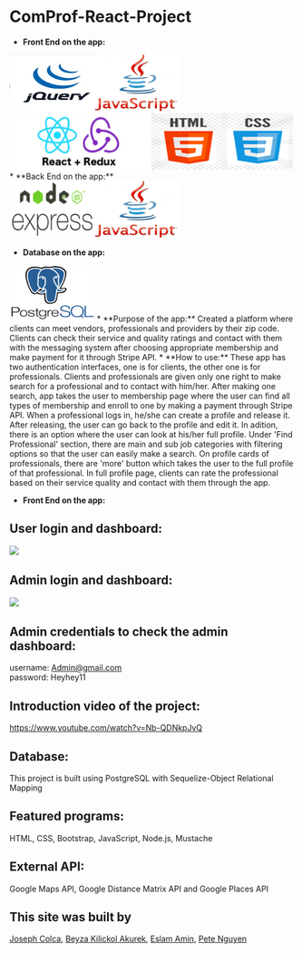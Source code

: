 # ComProf-React-Project
* **Front End on the app:**
<div><img src="jQuery.png" height="100px" width="150px"><img src="js.png" height="100px" width="150px"><img src="reactredux.png" height="100px" width="250px"><img src="htmlcss.png" height="100px" width="250px"></div>
* **Back End on the app:**
<div><img src="nodeexpress.png" height="100px" width="150px"><img src="js.png" height="100px" width="150px"></div>

* **Database on the app:**
<img src="postgres.png" height="100px" width="150px">
* **Purpose of the app:** 
   Created a platform where clients can meet vendors, professionals and providers by their zip code. Clients can
check their service and quality ratings and contact with them with the messaging system after choosing appropriate membership and make payment for it through Stripe API.
* **How to use:**
   These app has two authentication interfaces, one is for clients, the other one is for professionals. Clients and professionals are given only one right to make search for a professional and to contact with him/her. After making one search, app takes the user to membership page where the user can find all types of membership and enroll to one by making a payment through Stripe API. 
   When a professional logs in, he/she can create a profile and release it. After releasing, the user can go back to the profile and edit it. In adition, there is an option where the user can look at his/her full profile. Under 'Find Professional' section, there are main and sub job categories with filtering options so that the user can easily make a search. On profile cards of professionals, there are 'more' button which takes the user to the full profile of that professional. In full profile page, clients can rate the professional based on their service quality and contact with them through the app. 


* **Front End on the app:**
 
   

## User login and dashboard: 
![](dashboard_1.gif)

## Admin login and dashboard: 
![](admin.gif)

## Admin credentials to check the admin dashboard:
username: Admin@gmail.com </br>
password: Heyhey11

## Introduction video of the project: 
https://www.youtube.com/watch?v=Nb-QDNkpJvQ

## Database: 
This project is built using PostgreSQL with Sequelize-Object Relational Mapping
## Featured programs: 
HTML, CSS, Bootstrap, JavaScript, Node.js, Mustache
## External API:
Google Maps API, Google Distance Matrix API and Google Places API
## This site was built by
[Joseph Colca](https://github.com/JGColca), [Beyza Kilickol Akurek](https://github.com/beyzakilickol), [Eslam Amin](https://github.com/EslamAmin151), [Pete Nguyen](https://github.com/pete1130)
